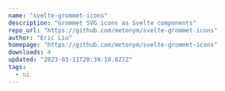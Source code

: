 ```yaml
---
name: "svelte-grommet-icons"
description: "Grommet SVG icons as Svelte components"
repo_url: "https://github.com/metonym/svelte-grommet-icons"
author: "Eric Liu"
homepage: "https://github.com/metonym/svelte-grommet-icons"
downloads: 4
updated: "2023-03-11T20:39:10.827Z"
tags: 
  - ui
---
```

